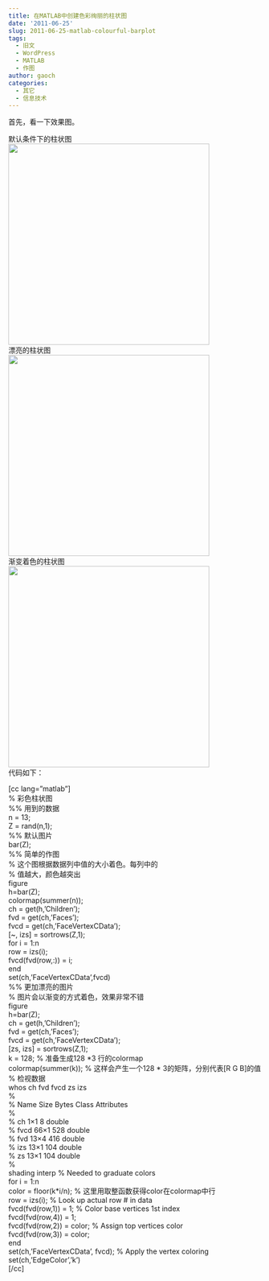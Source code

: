 ```yaml
---
title: 在MATLAB中创建色彩绚丽的柱状图
date: '2011-06-25'
slug: 2011-06-25-matlab-colourful-barplot
tags:
  - 旧文
  - WordPress
  - MATLAB
  - 作图
author: gaoch
categories:
  - 其它
  - 信息技术
---
```



首先，看一下效果图。

默认条件下的柱状图  
<img src="https://cloudfs-spring.oss-cn-qingdao.aliyuncs.com/bio_spring_uploads/2011/06/fig1.png" width="400" />  
漂亮的柱状图  
<img src="https://cloudfs-spring.oss-cn-qingdao.aliyuncs.com/bio_spring_uploads/2011/06/fig2.png" width="400" />  
渐变着色的柱状图  
<img src="https://cloudfs-spring.oss-cn-qingdao.aliyuncs.com/bio_spring_uploads/2011/06/fig3.png" width="400" />  
代码如下：

\[cc lang=”matlab”\]  
% 彩色柱状图  
%% 用到的数据  
n = 13;  
Z = rand(n,1);  
%% 默认图片  
bar(Z);  
%% 简单的作图  
% 这个图根据数据列中值的大小着色。每列中的  
% 值越大，颜色越突出  
figure  
h=bar(Z);  
colormap(summer(n));  
ch = get(h,’Children’);  
fvd = get(ch,’Faces’);  
fvcd = get(ch,’FaceVertexCData’);  
\[\~, izs\] = sortrows(Z,1);  
for i = 1:n  
row = izs(i);  
fvcd(fvd(row,:)) = i;  
end  
set(ch,’FaceVertexCData’,fvcd)  
%% 更加漂亮的图片  
% 图片会以渐变的方式着色，效果非常不错  
figure  
h=bar(Z);  
ch = get(h,’Children’);  
fvd = get(ch,’Faces’);  
fvcd = get(ch,’FaceVertexCData’);  
\[zs, izs\] = sortrows(Z,1);  
k = 128; % 准备生成128 \*3 行的colormap  
colormap(summer(k)); % 这样会产生一个128 \* 3的矩阵，分别代表\[R G
B\]的值  
% 检视数据  
whos ch fvd fvcd zs izs  
%  
% Name Size Bytes Class Attributes  
%  
% ch 1×1 8 double  
% fvcd 66×1 528 double  
% fvd 13×4 416 double  
% izs 13×1 104 double  
% zs 13×1 104 double  
%  
shading interp % Needed to graduate colors  
for i = 1:n  
color = floor(k\*i/n); % 这里用取整函数获得color在colormap中行  
row = izs(i); % Look up actual row \# in data  
fvcd(fvd(row,1)) = 1; % Color base vertices 1st index  
fvcd(fvd(row,4)) = 1;  
fvcd(fvd(row,2)) = color; % Assign top vertices color  
fvcd(fvd(row,3)) = color;  
end  
set(ch,’FaceVertexCData’, fvcd); % Apply the vertex coloring  
set(ch,’EdgeColor’,’k’)  
\[/cc\]
